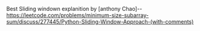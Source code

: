 Best Sliding windown explanition by [anthony Chao]-- 
https://leetcode.com/problems/minimum-size-subarray-sum/discuss/277445/Python-Sliding-Window-Approach-(with-comments)